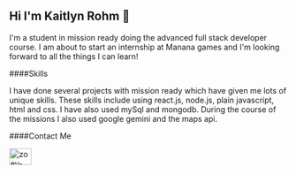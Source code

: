 ## Hi I'm Kaitlyn Rohm 👋
<p>I'm a student in mission ready doing the advanced full stack developer course. I am about to start an internship at Manana games and I'm looking forward to all the things I can learn!</p>

####Skills
<p>I have done several projects with mission ready which have given me lots of unique skills. These skills include using react.js, node.js, plain javascript, html and css. I have also used mySql and mongodb. During the course of the missions I also used google gemini and the maps api.</p>

####Contact Me
<p>
<a href="https://www.linkedin.com/in/kaitlyn-rohm-083612307/" target="blank"><img align="center" src="https://raw.githubusercontent.com/rahuldkjain/github-profile-readme-generator/master/src/images/icons/Social/linked-in-alt.svg" alt="zoey-frisart" height="30" width="40" /></a>
</p>


<!--
**kaitlynrohm/kaitlynrohm** is a ✨ _special_ ✨ repository because its `README.md` (this file) appears on your GitHub profile.

Here are some ideas to get you started:

- 🔭 I’m currently working on ...
- 🌱 I’m currently learning ...
- 👯 I’m looking to collaborate on ...
- 🤔 I’m looking for help with ...
- 💬 Ask me about ...
- 📫 How to reach me: ...
- 😄 Pronouns: ...
- ⚡ Fun fact: ...
-->
